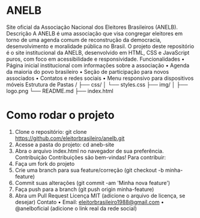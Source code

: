 # ANELB 
Site oficial da Associação Nacional dos Eleitores Brasileiros (ANELB).
Descrição
A ANELB é uma associação que visa congregar eleitores em torno de uma agenda comum de reconstrução da democracia, desenvolvimento e moralidade pública no Brasil.
O projeto deste repositório é o site institucional da ANELB, desenvolvido em HTML, CSS e JavaScript puros, com foco em acessibilidade e responsividade.
Funcionalidades
•	Página inicial institucional com informações sobre a associação
•	Agenda da maioria do povo brasileiro
•	Seção de participação para novos associados
•	Contatos e redes sociais
•	Menu responsivo para dispositivos móveis
Estrutura de Pastas
/
├── css/
│   └── styles.css
├── img/
│   ├── logo.png
└── README.md
├── index.html
# Como rodar o projeto
1.	Clone o repositório:
git clone https://github.com/eleitorbrasileiro/anelb.git
2.	Acesse a pasta do projeto:
cd aneb-site
3.	Abra o arquivo index.html no navegador de sua preferência.
Contribuição
Contribuições são bem-vindas! Para contribuir:
1.	Faça um fork do projeto
2.	Crie uma branch para sua feature/correção (git checkout -b minha-feature)
3.	Commit suas alterações (git commit -am 'Minha nova feature')
4.	Faça push para a branch (git push origin minha-feature)
5.	Abra um Pull Request
Licença
MIT (adicione o arquivo de licença, se desejar)
Contato
•	Email: eleitorbrasileiro1988@gmail.com
•	@anelboficial (adicione o link real da rede social)
